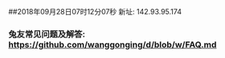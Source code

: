##2018年09月28日07时12分07秒 新址: 142.93.95.174
### 兔友常见问题及解答: https://github.com/wanggonging/d/blob/w/FAQ.md
